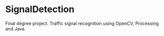 SignalDetection
===============

Final degree project. Traffic signal recognition using OpenCV, Processing and Java.